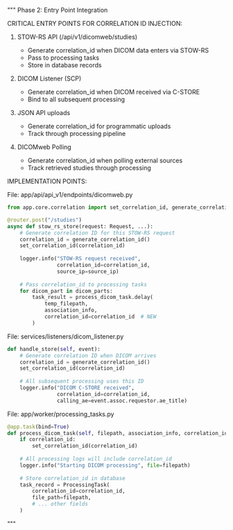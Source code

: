 """
Phase 2: Entry Point Integration

CRITICAL ENTRY POINTS FOR CORRELATION ID INJECTION:

1. STOW-RS API (/api/v1/dicomweb/studies)
   - Generate correlation_id when DICOM data enters via STOW-RS
   - Pass to processing tasks
   - Store in database records

2. DICOM Listener (SCP)
   - Generate correlation_id when DICOM received via C-STORE
   - Bind to all subsequent processing

3. JSON API uploads
   - Generate correlation_id for programmatic uploads
   - Track through processing pipeline

4. DICOMweb Polling
   - Generate correlation_id when polling external sources
   - Track retrieved studies through processing

IMPLEMENTATION POINTS:

File: app/api/api_v1/endpoints/dicomweb.py
```python
from app.core.correlation import set_correlation_id, generate_correlation_id

@router.post("/studies")
async def stow_rs_store(request: Request, ...):
    # Generate correlation ID for this STOW-RS request
    correlation_id = generate_correlation_id()
    set_correlation_id(correlation_id)
    
    logger.info("STOW-RS request received", 
                correlation_id=correlation_id,
                source_ip=source_ip)
    
    # Pass correlation_id to processing tasks
    for dicom_part in dicom_parts:
        task_result = process_dicom_task.delay(
            temp_filepath, 
            association_info,
            correlation_id=correlation_id  # NEW
        )
```

File: services/listeners/dicom_listener.py
```python
def handle_store(self, event):
    # Generate correlation ID when DICOM arrives
    correlation_id = generate_correlation_id()
    set_correlation_id(correlation_id)
    
    # All subsequent processing uses this ID
    logger.info("DICOM C-STORE received", 
                correlation_id=correlation_id,
                calling_ae=event.assoc.requestor.ae_title)
```

File: app/worker/processing_tasks.py
```python
@app.task(bind=True)
def process_dicom_task(self, filepath, association_info, correlation_id=None):
    if correlation_id:
        set_correlation_id(correlation_id)
    
    # All processing logs will include correlation_id
    logger.info("Starting DICOM processing", file=filepath)
    
    # Store correlation_id in database
    task_record = ProcessingTask(
        correlation_id=correlation_id,
        file_path=filepath,
        # ... other fields
    )
```
"""
